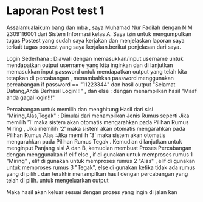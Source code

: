 # Laporan Post test 1

Assalamualaikum bang dan mba , saya Muhamad Nur Fadilah dengan NIM 2309116001 dari Sistem Informasi kelas A. Saya izin untuk mengumpulkan tugas Postest yang sudah saya kerjakan dan menjelaskan laporan saya terkait tugas postest yang saya kerjakan.berikut penjelasan dari saya.

Login Sederhana : Diawali dengan memasukkan/input username untuk mendapatkan output username yang kita inginkan dan di lanjutkan memasukkan input password untuk mendapatkan output yang telah kita tetapkan di percabangan , menambahkan password menggunakan percabangan if password == "11223344" dan hasil output "Selamat Datang,Anda Berhasil Login!!!" , dan else : dengan menampilkan hasil "Maaf anda gagal login!!!"

Percabangan untuk memilih dan menghitung Hasil dari sisi "Miring,Alas,Tegak" : Dimulai dari menampilkan Jenis Rumus seperti  Jika memilih '1' maka sistem akan otomatis mengarahkan pada Pilihan Rumus Miring , Jika memilih '2' maka sistem akan otomatis mengarahkan pada Pilihan Rumus Alas :Jika memilih '3' maka sistem akan otomatis mengarahkan pada Pilihan Rumus Tegak . Kemudian dilanjutkan untuk menginput Panjang sisi A dan B, kemudian membuat Proses Percabangan dengan menggunakan if elif else , if di gunakan untuk memproses rumus 1 "Miring" , elif di gunakan untuk memproses rumus 2 "Alas" , elif di gunakan untuk memproses rumus 3 "Tegak", else di gunakan ketika tidak ada rumus yang di pilih . dan terakhir menampilkan hasil dengan percabangan yang telah di pilih. untuk mengeluarkan output

Maka hasil akan keluar sesuai dengan proses yang ingin di jalan kan
